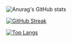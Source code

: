 ![Anurag's GitHub stats](https://github-readme-stats.vercel.app/api?username=semmoolenschot&show_icons=true&theme=radical)

[![GitHub Streak](http://github-readme-streak-stats.herokuapp.com?user=semmoolenschot&theme=radical)](https://git.io/streak-stats)

[![Top Langs](https://github-readme-stats.vercel.app/api/top-langs/?username=semmoolenschot)](https://github.com/anuraghazra/github-readme-stats)
